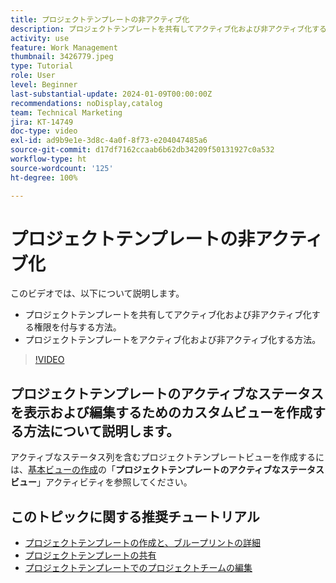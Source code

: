 ```yaml
---
title: プロジェクトテンプレートの非アクティブ化
description: プロジェクトテンプレートを共有してアクティブ化および非アクティブ化する権限を付与する方法と、プロジェクトテンプレートをアクティブ化および非アクティブ化する方法について説明します。
activity: use
feature: Work Management
thumbnail: 3426779.jpeg
type: Tutorial
role: User
level: Beginner
last-substantial-update: 2024-01-09T00:00:00Z
recommendations: noDisplay,catalog
team: Technical Marketing
jira: KT-14749
doc-type: video
exl-id: ad9b9e1e-3d8c-4a0f-8f73-e204047485a6
source-git-commit: d17df7162ccaab6b62db34209f50131927c0a532
workflow-type: ht
source-wordcount: '125'
ht-degree: 100%

---
```


# プロジェクトテンプレートの非アクティブ化

このビデオでは、以下について説明します。

* プロジェクトテンプレートを共有してアクティブ化および非アクティブ化する権限を付与する方法。
* プロジェクトテンプレートをアクティブ化および非アクティブ化する方法。

>[!VIDEO](https://video.tv.adobe.com/v/3426779/?quality=12&learn=on&enablevpops)

## プロジェクトテンプレートのアクティブなステータスを表示および編集するためのカスタムビューを作成する方法について説明します。

アクティブなステータス列を含むプロジェクトテンプレートビューを作成するには、[基本ビューの作成](https://experienceleague.adobe.com/docs/workfront-learn/tutorials-workfront/reporting/basic-reporting/create-a-basic-view.html?lang=ja)の「**プロジェクトテンプレートのアクティブなステータスビュー**」アクティビティを参照してください。

## このトピックに関する推奨チュートリアル

* [プロジェクトテンプレートの作成と、ブループリントの詳細](/help/manage-work/create-and-manage-project-templates/create-a-project-template.md)
* [プロジェクトテンプレートの共有](/help/manage-work/create-and-manage-project-templates/share-a-project-template.md)
* [プロジェクトテンプレートでのプロジェクトチームの編集](/help/manage-work/create-and-manage-project-templates/edit-the-project-team-in-a-project-template.md)
